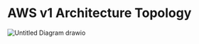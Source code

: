 # AWS v1 Architecture Topology


![Untitled Diagram drawio](https://github.com/user-attachments/assets/bffd12bf-8073-43b2-ae1d-3c93a8b78a0d)
